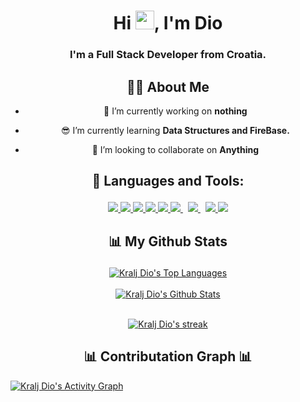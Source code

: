 
<h1 align="center">Hi <img src="https://raw.githubusercontent.com/MartinHeinz/MartinHeinz/master/wave.gif" width="30px">, I'm Dio</h1>
<h3 align="center">I'm a Full Stack Developer from Croatia.</h3>


<div align="center">
<h2> 🙋‍♂️ About Me </h2>

- 🔭 I’m currently working on **nothing**

- 😎 I’m currently learning **Data Structures and FireBase.**

- 👯 I’m looking to collaborate on **Anything**

</div>

## <p align="center">🚀 Languages and Tools: </p>

<p align="center"> 
    <a href="https://reactjs.org/" target="_blank"> <img src="https://img.icons8.com/color/48/000000/react-native.png"/> </a>
    <a href="https://developer.mozilla.org/en-US/docs/Web/JavaScript" target="_blank"> <img src="https://img.icons8.com/color/48/000000/javascript.png"/> </a> 
    <a href="https://www.w3.org/html/" target="_blank"> <img src="https://img.icons8.com/color/48/000000/html-5.png"/> </a> 
    <a href="https://www.w3schools.com/css/" target="_blank"> <img src="https://img.icons8.com/color/48/000000/css3.png"/> </a> 
    <a href="https://www.python.org" target="_blank"> <img src="https://img.icons8.com/color/48/000000/python.png"/> </a> 
    <a style="padding-right:8px;" href="https://nodejs.org" target="_blank"> <img src="https://img.icons8.com/color/48/000000/nodejs.png"/> </a> 
    <a style="padding-right:8px;" href="https://www.mysql.com/" target="_blank"> <img src="https://img.icons8.com/fluent/50/000000/mysql-logo.png"/> </a>
    <a href="https://firebase.google.com/" target="_blank"> <img src="https://img.icons8.com/color/48/000000/firebase.png"/> </a> 
    <a href="https://www.lua.org/" target="_blank"> <img src="https://img.icons8.com/external-tal-revivo-shadow-tal-revivo/46/external-lua-is-a-lightweight-multi-paradigm-programming-language-logo-shadow-tal-revivo.png"/> </a>    

</p>



## <p align="center">📊 My Github Stats </p>
  <div align="center">
  <a href="https://github.com/KraljDio/github-readme-stats"><img alt="Kralj Dio's Top Languages" src="https://github-readme-stats.vercel.app/api/top-langs/?username=KraljDio&langs_count=8&count_private=true&layout=compact&theme=react&hide_border=true&bg_color=0D1117" /></a>
  </div>
  <br />
  <div align="center">
  <a href="https://github.com/KraljDio/github-readme-stats"><img alt="Kralj Dio's Github Stats" src="https://github-readme-stats.vercel.app/api?username=KraljDio&show_icons=true&count_private=true&theme=react&hide_border=true&bg_color=0D1117" /></a>
  </div>
<br />


<p align="center">
    <a href="https://github.com/KraljDio/github-readme-streak-stats">
        <img title="🔥 Get streak stats for your profile at git.io/streak-stats" alt="Kralj Dio's streak" src="https://github-readme-streak-stats.herokuapp.com/?user=KraljDio&theme=black-ice&hide_border=true&stroke=0000&background=060A0CD0"/>
    </a>
</p>




<h2 align="center"> 📊 Contributation Graph 📊</h2>
<a href="https://github.com/KraljDio/github-readme-activity-graph"><img alt="Kralj Dio's Activity Graph" src="https://activity-graph.herokuapp.com/graph?username=KraljDio&bg_color=0D1117&color=5BCDEC&line=5BCDEC&point=FFFFFF&hide_border=true" /></a>



